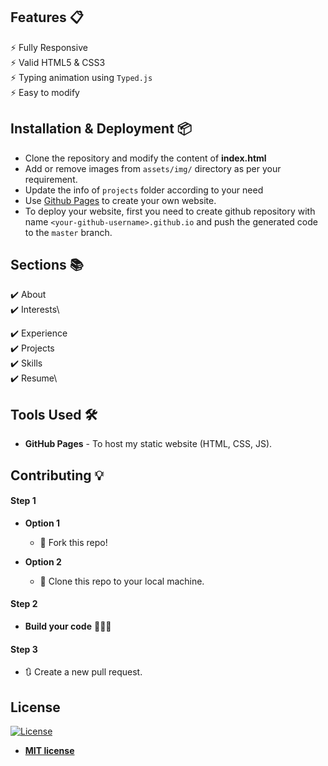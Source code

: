 
<!-- :star: Star me on GitHub — it helps! -->

<!--
[![Maintenance](https://img.shields.io/badge/maintained-yes-green.svg)](https://github.com/rajaprerak/rajaprerak.github.io/commits/master)
[![Website shields.io](https://img.shields.io/badge/website-up-yellow)](http://rajaprerak.github.io/)
[![Ask Me Anything !](https://img.shields.io/badge/ask%20me-linkedin-1abc9c.svg)](https://www.linkedin.com/in/rajaprerak/)
[![License](http://img.shields.io/:license-mit-blue.svg?style=flat-square)](http://badges.mit-license.org) -->
<!--
### Website Preview

#### Home Page

<img src="website_images/HomePage.gif" width="900">

#### About Page

<img src="website_images/AboutPage.png" width="900">

#### Projects Page

<img src="website_images/ProjectPage.png" width="900">

:star: Star me on GitHub — it helps! -->

## Features 📋

⚡️ Fully Responsive\
⚡️ Valid HTML5 & CSS3\
⚡️ Typing animation using `Typed.js`\
⚡️ Easy to modify

## Installation & Deployment 📦

- Clone the repository and modify the content of <b>index.html</b>
- Add or remove images from `assets/img/` directory as per your requirement.
- Update the info of `projects` folder according to your need
- Use [Github Pages](https://create-react-app.dev/docs/deployment/#github-pages) to create your own website.
- To deploy your website, first you need to create github repository with name `<your-github-username>.github.io` and push the generated code to the `master` branch.

## Sections 📚

✔️ About\
✔️ Interests\

<!-- ✔️ Education\ -->
<!-- ✔️ Online Certification\ -->

✔️ Experience\
✔️ Projects \
✔️ Skills \
✔️ Resume\

<!-- ✔️ Contact Info -->

## Tools Used 🛠️

- <b>GitHub Pages</b> - To host my static website (HTML, CSS, JS).

## Contributing 💡

#### Step 1

- **Option 1**

  - 🍴 Fork this repo!

- **Option 2**
  - 👯 Clone this repo to your local machine.

#### Step 2

- **Build your code** 🔨🔨🔨

#### Step 3

- 🔃 Create a new pull request.

## License

[![License](http://img.shields.io/:license-mit-blue.svg?style=flat-square)](http://badges.mit-license.org)

- **[MIT license](http://opensource.org/licenses/mit-license.php)**
